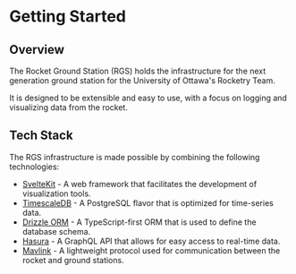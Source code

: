 # Getting Started

## Overview

The Rocket Ground Station (RGS) holds the infrastructure for the next generation ground station for the University of Ottawa's Rocketry Team.

It is designed to be extensible and easy to use, with a focus on logging and visualizing data from the rocket.

## Tech Stack

The RGS infrastructure is made possible by combining the following technologies:

- [SvelteKit](https://kit.svelte.dev/docs/introduction) - A web framework that facilitates the development of visualization tools.
- [TimescaleDB](https://www.timescale.com/) - A PostgreSQL flavor that is optimized for time-series data.
- [Drizzle ORM](https://orm.drizzle.team/docs/overview) - A TypeScript-first ORM that is used to define the database schema.
- [Hasura](https://hasura.io/docs/latest/index/) - A GraphQL API that allows for easy access to real-time data.
- [Mavlink](https://mavlink.io/en/) - A lightweight protocol used for communication between the rocket and ground stations.
